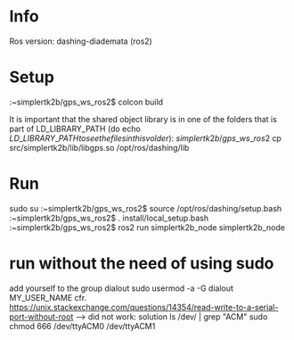 # Info
Ros version: dashing-diademata (ros2)
# Setup
:~simplertk2b/gps\_ws\_ros2$ colcon build

It is important that the shared object library is in one of the folders that is part of LD\_LIBRARY\_PATH (do echo $LD\_LIBRARY\_PATH to see the files in this volder)
:~simplertk2b/gps\_ws\_ros2$ cp src/simplertk2b/lib/libgps.so /opt/ros/dashing/lib

# Run
sudo su
:~simplertk2b/gps\_ws\_ros2$ source /opt/ros/dashing/setup.bash
:~simplertk2b/gps\_ws\_ros2$ . install/local\_setup.bash
:~simplertk2b/gps\_ws\_ros2$ ros2 run simplertk2b\_node simplertk2b\_node

# run without the need of using sudo
add yourself to the group dialout
sudo usermod -a -G dialout MY_USER_NAME
cfr. https://unix.stackexchange.com/questions/14354/read-write-to-a-serial-port-without-root
--> did not work: solution
ls /dev/ | grep "ACM"
sudo chmod 666 /dev/ttyACM0 /dev/ttyACM1

